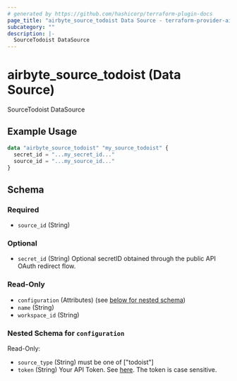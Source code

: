 ```yaml
---
# generated by https://github.com/hashicorp/terraform-plugin-docs
page_title: "airbyte_source_todoist Data Source - terraform-provider-airbyte"
subcategory: ""
description: |-
  SourceTodoist DataSource
---
```


# airbyte_source_todoist (Data Source)

SourceTodoist DataSource

## Example Usage

```terraform
data "airbyte_source_todoist" "my_source_todoist" {
  secret_id = "...my_secret_id..."
  source_id = "...my_source_id..."
}
```

<!-- schema generated by tfplugindocs -->
## Schema

### Required

- `source_id` (String)

### Optional

- `secret_id` (String) Optional secretID obtained through the public API OAuth redirect flow.

### Read-Only

- `configuration` (Attributes) (see [below for nested schema](#nestedatt--configuration))
- `name` (String)
- `workspace_id` (String)

<a id="nestedatt--configuration"></a>
### Nested Schema for `configuration`

Read-Only:

- `source_type` (String) must be one of ["todoist"]
- `token` (String) Your API Token. See <a href="https://todoist.com/app/settings/integrations/">here</a>. The token is case sensitive.


